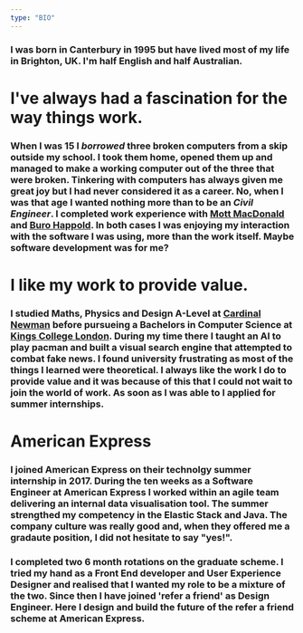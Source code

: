```yaml
---
type: "BIO"
---
```




### I was born in Canterbury in 1995 but have lived most of my life in Brighton, UK. I'm half English and half Australian.

# I've always had a fascination for the way things work.

### When I was 15 I *borrowed* three broken computers from a skip outside my school. I took them home, opened them up and managed to make a working computer out of the three that were broken. Tinkering with computers has always given me great joy but I had never considered it as a career. No, when I was that age I wanted nothing more than to be an *Civil Engineer*. I completed work experience with [Mott MacDonald](https://www.mottmac.com/) and [Buro Happold](https://www.burohappold.com/). In both cases I was enjoying my interaction with the software I was using, more than the work itself. Maybe software development was for me?

# I like my work to provide value.

### I studied Maths, Physics and Design A-Level at [Cardinal Newman](https://www.cncs.co.uk/) before pursueing a Bachelors in Computer Science at [Kings College London](https://www.kcl.ac.uk/). During my time there I taught an AI to play pacman and built a visual search engine that attempted to combat fake news. I found university frustrating as most of the things I learned were theoretical. I always like the work I do to provide value and it was because of this that I could not wait to join the world of work. As soon as I was able to I applied for summer internships.

# American Express

### I joined American Express on their technolgy summer internship in 2017. During the ten weeks as a Software Engineer at American Express I worked within an agile team delivering an internal data visualisation tool. The summer strengthed my competency in the Elastic Stack and Java. The company culture was really good and, when they offered me a gradaute position, I did not hesitate to say "yes!".

### I completed two 6 month rotations on the graduate scheme. I tried my hand as a Front End developer and User Experience Designer and realised that I wanted my role to be a mixture of the two. Since then I have joined 'refer a friend' as Design Engineer. Here I design and build the future of the refer a friend scheme at American Express.